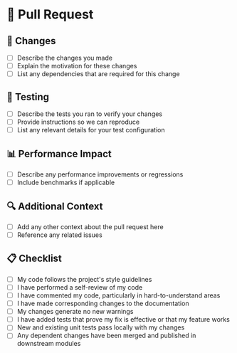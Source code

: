 # 📝 Pull Request

## 🔄 Changes
- [ ] Describe the changes you made
- [ ] Explain the motivation for these changes
- [ ] List any dependencies that are required for this change

## 🧪 Testing
- [ ] Describe the tests you ran to verify your changes
- [ ] Provide instructions so we can reproduce
- [ ] List any relevant details for your test configuration

## 📊 Performance Impact
- [ ] Describe any performance improvements or regressions
- [ ] Include benchmarks if applicable

## 🔍 Additional Context
- [ ] Add any other context about the pull request here
- [ ] Reference any related issues

## 📋 Checklist
- [ ] My code follows the project's style guidelines
- [ ] I have performed a self-review of my code
- [ ] I have commented my code, particularly in hard-to-understand areas
- [ ] I have made corresponding changes to the documentation
- [ ] My changes generate no new warnings
- [ ] I have added tests that prove my fix is effective or that my feature works
- [ ] New and existing unit tests pass locally with my changes
- [ ] Any dependent changes have been merged and published in downstream modules
